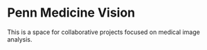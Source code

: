 # Penn Medicine Vision
This is a space for collaborative projects focused on medical image analysis.

